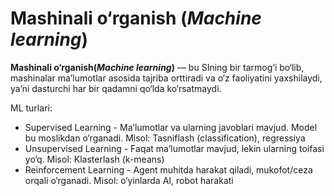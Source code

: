 Mashinali o‘rganish (*Machine learning*)
================
**Mashinali o‘rganish(*Machine learning*)** — bu SIning bir tarmog‘i bo‘lib, mashinalar ma’lumotlar asosida tajriba orttiradi va o‘z faoliyatini yaxshilaydi, ya’ni dasturchi har bir qadamni qo‘lda ko‘rsatmaydi.

ML turlari:

- Supervised Learning - Ma’lumotlar va ularning javoblari mavjud. Model bu moslikdan o‘rganadi. Misol: Tasniflash (classification), regressiya
- Unsupervised Learning - Faqat ma’lumotlar mavjud, lekin ularning toifasi yo‘q. Misol: Klasterlash (k-means)
- Reinforcement Learning - Agent muhitda harakat qiladi, mukofot/ceza orqali o‘rganadi. Misol: o‘yinlarda AI, robot harakati
